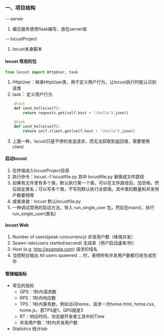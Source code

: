 ### 一、项目结构

-- server
1. 被压服务使用flask编写，放在server层

-- locustProject
1. locust本身脚本

#### locust 常用的包
```python
from locust import HttpUser, task
```
1. HttpUser：继承HttpUser类，用于定义用户行为，让locust执行时能认识到该类
2. task： 定义用户行为
```python
    @task
    def send_hello(self):
        return requests.get(self.host + "/hello").json()

    @task
    def send_hello(self):
        return self.client.get(self.host + "/hello").json()
```
3. 上面一种，locust只是不停的发送请求，而无法获取到返回值，需要使用client


#### 启动locust
1. 在终端进入locustProject目录
2. 执行命令：locust -f locustfile.py 其中 locustfile.py 替换成文件路径
3. 如果有文件里有多个类，默认执行第一个类，可以在文件路径后，加空格，然后指定类名；可以写多个类，不写则默认执行全部类。其中类的数量和并发用户数要相等
4. 或者直接：locust 默认locustfile.py
5. 一种调试常用的启动方法，导入 run_single_user 包，然后在main()，执行run_single_user(类名)


#### locust Web
1. Number of users(peak concurrency) 并发用户数（峰值并发）
2. Spawn rate(users started/second) 生成率（用户启动速率/秒）
3. Host (e.g. http://example.com) 请求的域名
4. 当控制台输出 All users spawned ... 时，表明所有并发用户数都已经生成完毕

#### 管理端指标
- 常见的指标
  - QPS：1秒内请求数
  - RPS：1秒内响应数
  - TPS：1秒内事务数，例如访问home，请求一次home.html, home.css, home.js，那TPS是1，QPS就是3
  - RT：响应时间，浏览器开发者工具中的Time
  - 并发用户数：1秒内并发用户数
- Statistics 统计tab
